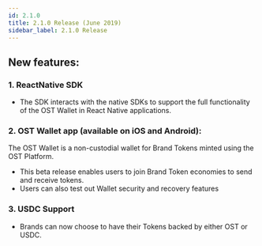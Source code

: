 ```yaml
---
id: 2.1.0
title: 2.1.0 Release (June 2019)
sidebar_label: 2.1.0 Release
---
```


## New features:

### 1. ReactNative SDK
* The SDK interacts with the native SDKs to support the full functionality of the OST Wallet in React Native applications.
### 2. OST Wallet app (available on iOS and Android):

The OST Wallet is a non-custodial wallet for Brand Tokens minted using the OST Platform.
* This beta release enables users to join Brand Token economies to send and receive tokens.
* Users can also test out Wallet security and recovery features

### 3. USDC Support
* Brands can now choose to have their Tokens backed by either OST or USDC.